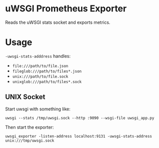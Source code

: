 # uWSGI Prometheus Exporter

Reads the uWSGI stats socket and exports metrics.

# Usage

`-uwsgi-stats-adddress` handles:

- `file:///path/to/file.json`
- `fileglob:///path/to/files*.json`
- `unix:///path/to/file.sock`
- `unixglob:///path/to/files*.sock`

## UNIX Socket

Start uwsgi with something like:

```
uwsgi --stats /tmp/uwsgi.sock --http :9090 --wsgi-file uwsgi_app.py
```

Then start the exporter:

```
uwsgi_exporter -listen-address localhost:9131 -uwsgi-stats-address unix:///tmp/uwsgi.sock
```
